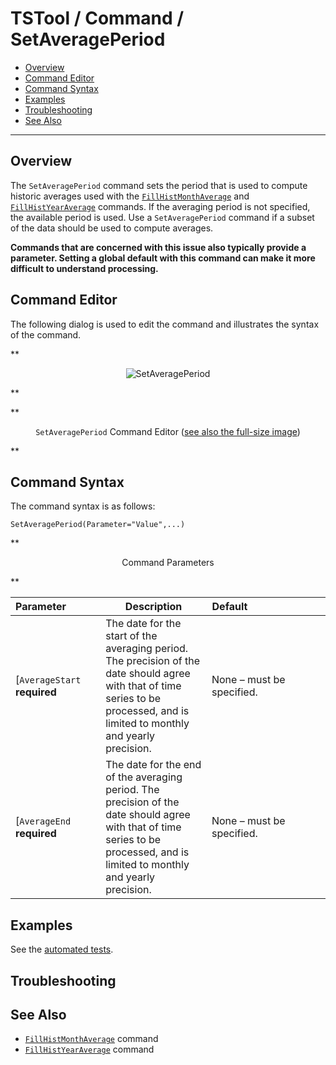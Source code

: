 # TSTool / Command / SetAveragePeriod #

* [Overview](#overview)
* [Command Editor](#command-editor)
* [Command Syntax](#command-syntax)
* [Examples](#examples)
* [Troubleshooting](#troubleshooting)
* [See Also](#see-also)

-------------------------

## Overview ##

The `SetAveragePeriod` command sets
the period that is used to compute historic averages used with the
[`FillHistMonthAverage`](../FillHistMonthAverage/FillHistMonthAverage.md) and
[`FillHistYearAverage`](../FillHistYearAverage/FillHistYearAverage.md) commands.
If the averaging period is not specified, the available period is used.
Use a `SetAveragePeriod` command if a subset of the data should be used to compute averages.

**Commands that are concerned with this issue also typically provide a parameter.
Setting a global default with this command can make it more difficult to understand processing.**

## Command Editor ##

The following dialog is used to edit the command and illustrates the syntax of the command.

**<p style="text-align: center;">
![SetAveragePeriod](SetAveragePeriod.png)
</p>**

**<p style="text-align: center;">
`SetAveragePeriod` Command Editor (<a href="../SetAveragePeriod.png">see also the full-size image</a>)
</p>**

## Command Syntax ##

The command syntax is as follows:

```text
SetAveragePeriod(Parameter="Value",...)
```
**<p style="text-align: center;">
Command Parameters
</p>**

|**Parameter**&nbsp;&nbsp;&nbsp;&nbsp;&nbsp;&nbsp;&nbsp;&nbsp;&nbsp;&nbsp;&nbsp;|**Description**|**Default**&nbsp;&nbsp;&nbsp;&nbsp;&nbsp;&nbsp;&nbsp;&nbsp;&nbsp;&nbsp;&nbsp;&nbsp;&nbsp;&nbsp;&nbsp;&nbsp;&nbsp;&nbsp;&nbsp;&nbsp;&nbsp;&nbsp;&nbsp;&nbsp;&nbsp;&nbsp;&nbsp;|
|--------------|-----------------|-----------------|
[`AverageStart`<br>**required**|The date for the start of the averaging period.  The precision of the date should agree with that of time series to be processed, and is limited to monthly and yearly precision.|None – must be specified.|
[`AverageEnd`<br>**required**|The date for the end of the averaging period.  The precision of the date should agree with that of time series to be processed, and is limited to monthly and yearly precision.|None – must be specified.|

## Examples ##

See the [automated tests](https://github.com/OpenCDSS/cdss-app-tstool-test/tree/master/test/commands/SetAveragePeriod).

## Troubleshooting ##

## See Also ##

* [`FillHistMonthAverage`](../FillHistMonthAverage/FillHistMonthAverage.md) command
* [`FillHistYearAverage`](../FillHistYearAverage/FillHistYearAverage.md) command
